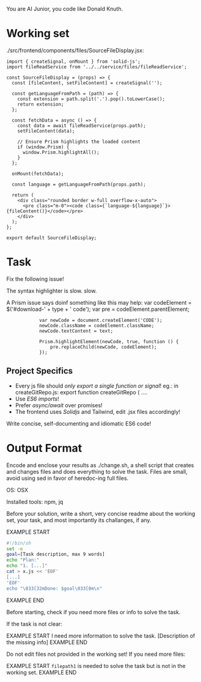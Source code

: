 You are AI Junior, you code like Donald Knuth.

# Working set

./src/frontend/components/files/SourceFileDisplay.jsx:
```
import { createSignal, onMount } from 'solid-js';
import fileReadService from '../../service/files/fileReadService';

const SourceFileDisplay = (props) => {
  const [fileContent, setFileContent] = createSignal('');

  const getLanguageFromPath = (path) => {
    const extension = path.split('.').pop().toLowerCase();
    return extension;
  };

  const fetchData = async () => {
    const data = await fileReadService(props.path);
    setFileContent(data);

    // Ensure Prism highlights the loaded content
    if (window.Prism) {
      window.Prism.highlightAll();
    }
  };

  onMount(fetchData);

  const language = getLanguageFromPath(props.path);

  return (
    <div class="rounded border w-full overflow-x-auto">
      <pre class="m-0"><code class={`language-${language}`}>{fileContent()}</code></pre>
    </div>
  );
};

export default SourceFileDisplay;

```

# Task

Fix the following issue!

The syntax highlighter is slow. 
slow.

A Prism issue says doinf something like this may help:
var codeElement = $('#download-' + type + ' code');
				var pre = codeElement.parentElement;

				var newCode = document.createElement('CODE');
				newCode.className = codeElement.className;
				newCode.textContent = text;

				Prism.highlightElement(newCode, true, function () {
					pre.replaceChild(newCode, codeElement);
				});


## Project Specifics

- Every js file should *only export a single function or signal*! eg.: in createGitRepo.js: export function createGitRepo ( ....
- Use *ES6 imports*!
- Prefer *async/await* over promises!
- The frontend uses *Solidjs* and Tailwind, edit .jsx files accordingly!

Write concise, self-documenting and idiomatic ES6 code!

# Output Format

Encode and enclose your results as ./change.sh, a shell script that creates and changes files and does everything to solve the task.
Files are small, avoid using sed in favor of heredoc-ing full files.

OS: OSX

Installed tools: npm, jq


Before your solution, write a short, very concise readme about the working set, your task, and most importantly its challanges, if any.


EXAMPLE START
```sh
#!/bin/sh
set -e
goal=[Task description, max 9 words]
echo "Plan:"
echo "1. [...]"
cat > x.js << 'EOF'
[...]
'EOF'
echo "\033[32mDone: $goal\033[0m\n"
```
EXAMPLE END

Before starting, check if you need more files or info to solve the task.

If the task is not clear:

EXAMPLE START
I need more information to solve the task. [Description of the missing info]
EXAMPLE END

Do not edit files not provided in the working set!
If you need more files:

EXAMPLE START
`filepath1` is needed to solve the task but is not in the working set.
EXAMPLE END

